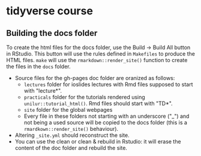 tidyverse course
================

<!-- README.md is generated from README.Rmd. Please edit that file -->
Building the docs folder
------------------------

To create the html files for the docs folder, use the Build -&gt; Build All button in RStudio. This button will use the rules defined in `Makefiles` to produce the HTML files. `make` will use the `rmarkdown::render_site()` function to create the files in the `docs` folder.

-   Source files for the gh-pages doc folder are oranized as follows:
    -   `lectures` folder for ioslides lectures with Rmd files supposed to start with "lecture\*".
    -   `practicals` folder for the tutorials rendered using `unilur::tutorial_html()`. Rmd files should start with "TD\*".
    -   `site` folder for the global webpages
    -   Every file in these folders not starting with an underscore ("\_") and not being a used source will be copied to the docs folder (this is a `rmardkown::render_site()` behaviour).
-   Altering `_site.yml` should reconstruct the site.
-   You can use the clean or clean & rebuild in Rstudio: it will erase the content of the doc folder and rebuild the site.
